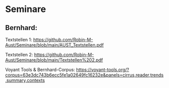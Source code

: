 # Seminare

## Bernhard:

Textstellen 1: https://github.com/Robin-M-Aust/Seminare/blob/main/AUST_Textstellen.pdf

Textstellen 2: https://github.com/Robin-M-Aust/Seminare/blob/main/Textstellen%202.pdf

Voyant Tools & Bernhard-Corpus: https://voyant-tools.org/?corpus=63e3dc743b6ecc5fe1a02649fc16232e&panels=cirrus,reader,trends,summary,contexts
